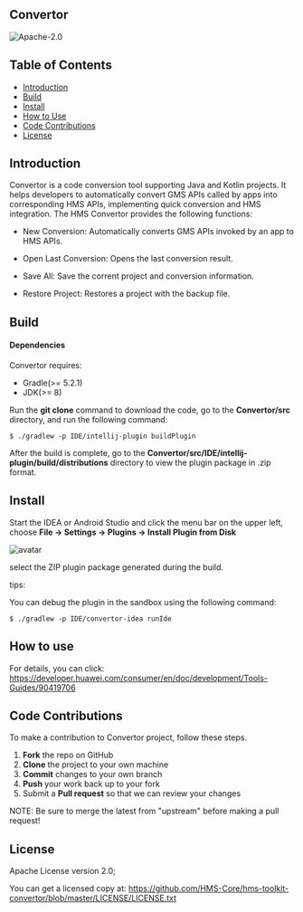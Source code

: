 Convertor
------------------

![Apache-2.0](https://img.shields.io/badge/license-Apache-blue)

## Table of Contents

 * [Introduction](#Introduction)
 * [Build](#Build)
 * [Install](#Install)
 * [How to Use](#How-to-Use)
 * [Code Contributions](#Code-Contributions)
 * [License](#License)
 
Introduction
------------

Convertor is a code conversion tool supporting Java and Kotlin projects. It helps developers to automatically convert GMS APIs called by apps into corresponding HMS APIs, implementing quick conversion and HMS integration. The HMS Convertor provides the following functions:

- New Conversion: Automatically converts GMS APIs invoked by an app to HMS APIs.

- Open Last Conversion: Opens the last conversion result.

- Save All: Save the corrent project and conversion information.

- Restore Project: Restores a project with the backup file.

Build
------------------

#### Dependencies

Convertor requires:

- Gradle(>= 5.2.1)
- JDK(>= 8)

Run the **git clone** command to download the code, go to the **Convertor/src** directory, and run the following command: 

```shell
$ ./gradlew -p IDE/intellij-plugin buildPlugin
```

After the build is complete, go to the **Convertor/src/IDE/intellij-plugin/build/distributions** directory to view the plugin package in .zip format. 

Install
------------------

Start the IDEA or Android Studio and click the menu bar on the upper left, choose **File -> Settings -> Plugins -> Install Plugin from Disk**

![avatar](https://communityfile-drcn.op.hicloud.com/FileServer/getFile/cmtyPub/011/111/111/0000000000011111111.20200202174355.27600226939014491241655781001918:50510422152457:2800:B7365AA229F3984BF33549A22CB13A9D312E5FD82F0D48ADF1D0102637571B4D.png?needInitFileName=true)

select the ZIP plugin package generated during the build.

tips:

You can debug the plugin in the sandbox using the following command:

```shell
$ ./gradlew -p IDE/convertor-idea runIde
```

How to use
------------------

For details, you can click: https://developer.huawei.com/consumer/en/doc/development/Tools-Guides/90419706

Code Contributions
------------------

To make a contribution to Convertor project, follow these steps.

 1. **Fork** the repo on GitHub 
 2. **Clone** the project to your own machine
 3. **Commit** changes to your own branch 
 4. **Push** your work back up to your fork
 5. Submit a **Pull request** so that we can review your changes

NOTE: Be sure to merge the latest from "upstream" before making a pull request!

License
------------------

Apache License version 2.0;

You can get a licensed copy at: https://github.com/HMS-Core/hms-toolkit-convertor/blob/master/LICENSE/LICENSE.txt

